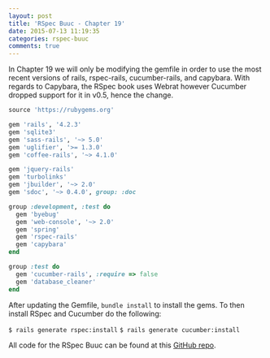 ```yaml
---
layout: post
title: 'RSpec Buuc - Chapter 19'
date: 2015-07-13 11:19:35
categories: rspec-buuc
comments: true
---
```


In Chapter 19 we will only be modifying the gemfile in order to use the most recent versions of rails, rspec-rails, cucumber-rails, and capybara. With regards to Capybara, the RSpec book uses Webrat however Cucumber dropped support for it in v0.5, hence the change.

```ruby
source 'https://rubygems.org'

gem 'rails', '4.2.3'
gem 'sqlite3'
gem 'sass-rails', '~> 5.0'
gem 'uglifier', '>= 1.3.0'
gem 'coffee-rails', '~> 4.1.0'

gem 'jquery-rails'
gem 'turbolinks'
gem 'jbuilder', '~> 2.0'
gem 'sdoc', '~> 0.4.0', group: :doc

group :development, :test do
  gem 'byebug'
  gem 'web-console', '~> 2.0'
  gem 'spring'
  gem 'rspec-rails'
  gem 'capybara'
end

group :test do
  gem 'cucumber-rails', :require => false
  gem 'database_cleaner'
end
```

After updating the Gemfile, `bundle install` to install the gems. To then install RSpec and Cucumber do the following:

`$ rails generate rspec:install`
`$ rails generate cucumber:install`

All code for the RSpec Buuc can be found at this [GitHub repo][rspec-buuc-repo].

[rspec-buuc-repo]: https://github.com/mlongerich/rspec_buuc
